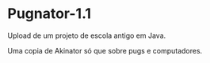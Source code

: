 # Pugnator-1.1

Upload de um projeto de escola antigo em Java.  

Uma copia de Akinator só que sobre pugs e computadores.

